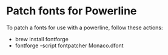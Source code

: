 Patch fonts for Powerline
=========================

To patch a fonts for use with a powerline, follow these actions:

- brew install fontforge
- fontforge -script fontpatcher Monaco.dfont
